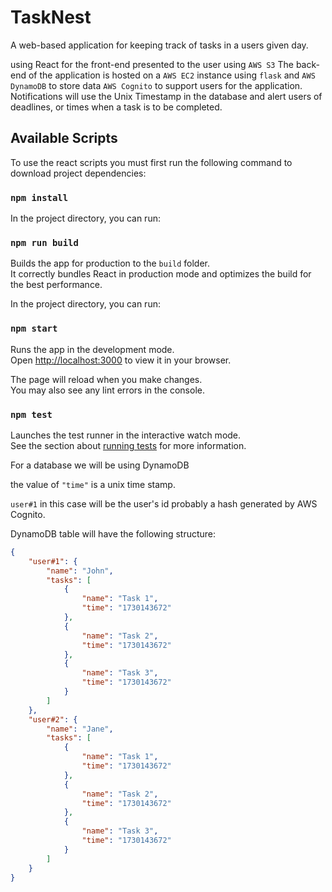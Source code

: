 # TaskNest

A web-based application for keeping track of tasks in a users given day.

using React for the front-end presented to the user using `AWS S3`
The back-end of the application is hosted on a `AWS EC2` instance using `flask` and `AWS DynamoDB` to store data
`AWS Cognito` to support users for the application. Notifications will use the Unix Timestamp in the database and alert users of deadlines, or times when a task is to be completed.

## Available Scripts

To use the react scripts you must first run the following command to download project dependencies:

### `npm install`

In the project directory, you can run:

### `npm run build`

Builds the app for production to the `build` folder.\
It correctly bundles React in production mode and optimizes the build for the best performance.

In the project directory, you can run:

### `npm start`

Runs the app in the development mode.\
Open [http://localhost:3000](http://localhost:3000) to view it in your browser.

The page will reload when you make changes.\
You may also see any lint errors in the console.

### `npm test`

Launches the test runner in the interactive watch mode.\
See the section about [running tests](https://facebook.github.io/create-react-app/docs/running-tests) for more information.

<!-- The build is minified and the filenames include the hashes.\
Your app is ready to be deployed!

See the section about [deployment](https://facebook.github.io/create-react-app/docs/deployment) for more information.

### `npm run eject`

**Note: this is a one-way operation. Once you `eject`, you can't go back!**

If you aren't satisfied with the build tool and configuration choices, you can `eject` at any time. This command will remove the single build dependency from your project.

Instead, it will copy all the configuration files and the transitive dependencies (webpack, Babel, ESLint, etc) right into your project so you have full control over them. All of the commands except `eject` will still work, but they will point to the copied scripts so you can tweak them. At this point you're on your own.

You don't have to ever use `eject`. The curated feature set is suitable for small and middle deployments, and you shouldn't feel obligated to use this feature. However we understand that this tool wouldn't be useful if you couldn't customize it when you are ready for it.

## Learn More

You can learn more in the [Create React App documentation](https://facebook.github.io/create-react-app/docs/getting-started).

To learn React, check out the [React documentation](https://reactjs.org/).

### Code Splitting

This section has moved here: [https://facebook.github.io/create-react-app/docs/code-splitting](https://facebook.github.io/create-react-app/docs/code-splitting)

### Analyzing the Bundle Size

This section has moved here: [https://facebook.github.io/create-react-app/docs/analyzing-the-bundle-size](https://facebook.github.io/create-react-app/docs/analyzing-the-bundle-size)

### Making a Progressive Web App

This section has moved here: [https://facebook.github.io/create-react-app/docs/making-a-progressive-web-app](https://facebook.github.io/create-react-app/docs/making-a-progressive-web-app)

### Advanced Configuration

This section has moved here: [https://facebook.github.io/create-react-app/docs/advanced-configuration](https://facebook.github.io/create-react-app/docs/advanced-configuration)

### Deployment

This section has moved here: [https://facebook.github.io/create-react-app/docs/deployment](https://facebook.github.io/create-react-app/docs/deployment)

### `npm run build` fails to minify

This section has moved here: [https://facebook.github.io/create-react-app/docs/troubleshooting#npm-run-build-fails-to-minify](https://facebook.github.io/create-react-app/docs/troubleshooting#npm-run-build-fails-to-minify) -->

For a database we will be using DynamoDB

the value of `"time"` is a unix time stamp.

`user#1` in this case will be the user's id probably a hash generated by AWS Cognito.

DynamoDB table will have the following structure:
```JSON
{
    "user#1": {
        "name": "John",
        "tasks": [
            {
                "name": "Task 1",
                "time": "1730143672"
            },
            {
                "name": "Task 2",
                "time": "1730143672"
            },
            {
                "name": "Task 3",
                "time": "1730143672"
            }
        ]
    },
    "user#2": {
        "name": "Jane",
        "tasks": [
            {
                "name": "Task 1",
                "time": "1730143672"
            },
            {
                "name": "Task 2",
                "time": "1730143672"
            },
            {
                "name": "Task 3",
                "time": "1730143672"
            }
        ]
    }
}
```